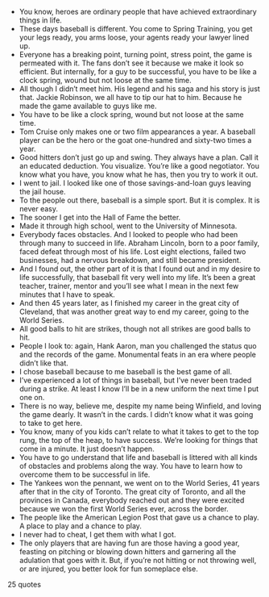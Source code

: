  - You know, heroes are ordinary people that have achieved extraordinary things in life.
 - These days baseball is different. You come to Spring Training, you get your legs ready, you arms loose, your agents ready your lawyer lined up.
 - Everyone has a breaking point, turning point, stress point, the game is permeated with it. The fans don’t see it because we make it look so efficient. But internally, for a guy to be successful, you have to be like a clock spring, wound but not loose at the same time.
 - All though I didn’t meet him. His legend and his saga and his story is just that. Jackie Robinson, we all have to tip our hat to him. Because he made the game available to guys like me.
 - You have to be like a clock spring, wound but not loose at the same time.
 - Tom Cruise only makes one or two film appearances a year. A baseball player can be the hero or the goat one-hundred and sixty-two times a year.
 - Good hitters don’t just go up and swing. They always have a plan. Call it an educated deduction. You visualize. You’re like a good negotiator. You know what you have, you know what he has, then you try to work it out.
 - I went to jail. I looked like one of those savings-and-loan guys leaving the jail house.
 - To the people out there, baseball is a simple sport. But it is complex. It is never easy.
 - The sooner I get into the Hall of Fame the better.
 - Made it through high school, went to the University of Minnesota.
 - Everybody faces obstacles. And I looked to people who had been through many to succeed in life. Abraham Lincoln, born to a poor family, faced defeat through most of his life. Lost eight elections, failed two businesses, had a nervous breakdown, and still became president.
 - And I found out, the other part of it is that I found out and in my desire to life successfully, that baseball fit very well into my life. It’s been a great teacher, trainer, mentor and you’ll see what I mean in the next few minutes that I have to speak.
 - And then 45 years later, as I finished my career in the great city of Cleveland, that was another great way to end my career, going to the World Series.
 - All good balls to hit are strikes, though not all strikes are good balls to hit.
 - People I look to: again, Hank Aaron, man you challenged the status quo and the records of the game. Monumental feats in an era where people didn’t like that.
 - I chose baseball because to me baseball is the best game of all.
 - I’ve experienced a lot of things in baseball, but I’ve never been traded during a strike. At least I know I’ll be in a new uniform the next time I put one on.
 - There is no way, believe me, despite my name being Winfield, and loving the game dearly. It wasn’t in the cards. I didn’t know what it was going to take to get here.
 - You know, many of you kids can’t relate to what it takes to get to the top rung, the top of the heap, to have success. We’re looking for things that come in a minute. It just doesn’t happen.
 - You have to go understand that life and baseball is littered with all kinds of obstacles and problems along the way. You have to learn how to overcome them to be successful in life.
 - The Yankees won the pennant, we went on to the World Series, 41 years after that in the city of Toronto. The great city of Toronto, and all the provinces in Canada, everybody reached out and they were excited because we won the first World Series ever, across the border.
 - The people like the American Legion Post that gave us a chance to play. A place to play and a chance to play.
 - I never had to cheat, I get them with what I got.
 - The only players that are having fun are those having a good year, feasting on pitching or blowing down hitters and garnering all the adulation that goes with it. But, if you’re not hitting or not throwing well, or are injured, you better look for fun someplace else.

25 quotes